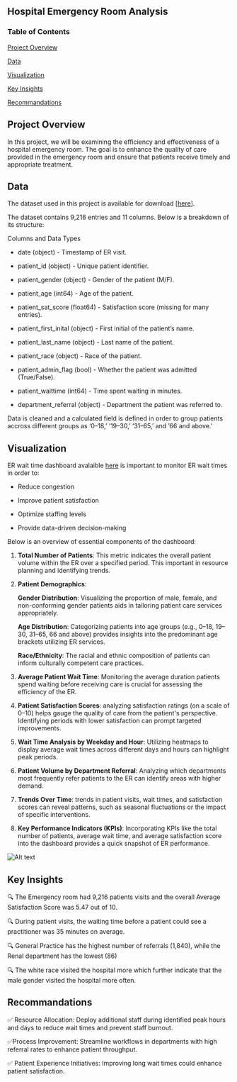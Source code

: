 
## Hospital Emergency Room Analysis

### Table of Contents  

[Project Overview](#1) 

[Data](#2) 

[ Visualization](#5) 

[Key Insights](#6) 


[Recommandations](#8)

<a name="1"/>
<a name="2"/>


<a name="5"/>
<a name="6"/>

<a name="8"/>

## Project Overview
In this project,  we will be examining the efficiency and effectiveness of a hospital emergency room. 
The  goal is to enhance the quality of care provided in the emergency room and ensure that patients receive timely and appropriate treatment.
## Data 

The dataset used in this project is available for download [[here](https://docs.google.com/spreadsheets/d/1neSPTn65RZVu2Bi5b0ljJaOJMqq5O_k_XgjYR2A2YXw/edit?gid=0#gid=0)].

The dataset contains 9,216 entries and 11 columns. Below is a breakdown of its structure:

Columns and Data Types

 - date (object) - Timestamp of ER visit.
   
  - patient_id (object) - Unique patient identifier.
    
  - patient_gender (object) - Gender of the patient (M/F).
  
 - patient_age (int64) - Age of the patient.
 
 - patient_sat_score (float64) - Satisfaction score (missing for many entries).
 
 - patient_first_inital (object) - First initial of the patient’s name.
 
 - patient_last_name (object) - Last name of the patient.
 
 - patient_race (object) - Race of the patient.
 
 - patient_admin_flag (bool) - Whether the patient was admitted (True/False).
 
 - patient_waittime (int64) - Time spent waiting in minutes.
 
 - department_referral (object) - Department the patient was referred to.
  


Data is cleaned and a calculated field is defined in order to group patients accross different groups as ‘0–18,’ ‘19–30,’ ‘31–65,’  and ’66 and above.’

## Visualization

ER wait time dashboard avalaible  [here](https://public.tableau.com/app/profile/ines.mbonda/viz/HospitalEmergencyRoomDashboard_17396810521090/Dashboard1) is important to monitor ER wait times in order to:

 - Reduce congestion

 - Improve patient satisfaction

 - Optimize staffing levels

 - Provide data-driven decision-making

Below is an overview of essential components of the dashboard:

1. **Total Number of Patients**: This metric indicates the overall patient volume within the ER over a specified period. This important in resource planning and identifying trends.

2. **Patient Demographics**:

    **Gender Distribution**: Visualizing the proportion of male, female, and non-conforming gender patients aids in tailoring patient care services appropriately.

     **Age Distribution**: Categorizing patients into age groups (e.g., 0–18, 19–30, 31–65, 66 and above) provides insights into the predominant age brackets utilizing ER services.

   **Race/Ethnicity**: The racial and ethnic composition of patients can inform culturally competent care practices.

3. **Average Patient Wait Time**: Monitoring the average duration patients spend waiting before receiving care is crucial for assessing the efficiency of the ER.

4. **Patient Satisfaction Scores**: analyzing satisfaction ratings (on a scale of 0–10) helps gauge the quality of care from the patient's perspective. Identifying periods with lower satisfaction can prompt targeted improvements.

6. **Wait Time Analysis by Weekday and Hour**: Utilizing heatmaps to display average wait times across different days and hours can highlight peak periods.

7. **Patient Volume by Department Referral**: Analyzing which departments most frequently refer patients to the ER can identify areas with higher demand.

8. **Trends Over Time**: trends in patient visits, wait times, and satisfaction scores can reveal patterns, such as seasonal fluctuations or the impact of specific interventions.

9. **Key Performance Indicators (KPIs)**: Incorporating KPIs like the total number of patients, average wait time, and average satisfaction score into the dashboard provides a quick snapshot of ER performance.



![Alt text](images/example.png)

## Key Insights

🔍 The Emergency room had 9,216 patients visits and the overall Average Satisfaction Score was 5.47 out of 10. 

🔍 During patient visits, the waiting time before a patient could see a practitioner was 35 minutes on average.

🔍 General Practice has the highest number of referrals (1,840), while the Renal department has the lowest (86)

🔍 The white race visited the hospital more which further indicate that the male gender visited the hospital more often.

## Recommandations

✅ Resource Allocation: Deploy additional staff during identified peak hours and days to reduce wait times and prevent staff burnout.

✅Process Improvement: Streamline workflows in departments with high referral rates to enhance patient throughput.

✅ Patient Experience Initiatives: Improving long wait times could enhance patient satisfaction.
